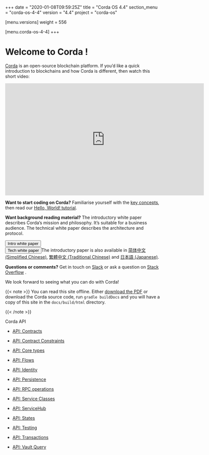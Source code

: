 +++
date = "2020-01-08T09:59:25Z"
title = "Corda OS 4.4"
section_menu = "corda-os-4-4"
version = "4.4"
project = "corda-os"

[menu.versions]
weight = 556

[menu.corda-os-4-4]
+++


# Welcome to Corda !

[Corda](https://www.corda.net/) is an open-source blockchain platform. If you’d like a quick introduction to blockchains and how Corda is different, then watch this short video:

<embed>
<iframe src="https://player.vimeo.com/video/205410473" width="640" height="360" frameborder="0" webkitallowfullscreen="true" mozallowfullscreen="true" allowfullscreen="true"></iframe>


</embed>

**Want to start coding on Corda?** Familiarise yourself with the [key concepts](key-concepts.md), then read
            our [Hello, World! tutorial](hello-world-introduction.md).

**Want background reading material?** The introductory white paper describes Corda’s mission and philosophy. It’s suitable for a business
            audience. The technical white paper describes the architecture and protocol.

<a href="_static/corda-introductory-whitepaper.pdf"><button class="button button2">Intro white paper</button></a>    
<a href="_static/corda-technical-whitepaper.pdf"><button class="button button2">Tech white paper</button></a>The introductory paper is also available in [简体中文 (Simplified Chinese)](_static/corda-introductory-whitepaper-zhs.pdf), [繁體中文 (Traditional Chinese)](_static/corda-introductory-whitepaper-zht.pdf) and [日本語 (Japanese)](_static/corda-introductory-whitepaper-jp.pdf).

**Questions or comments?** Get in touch on [Slack](https://slack.corda.net/) or ask a question on
            [Stack Overflow](https://stackoverflow.com/questions/tagged/corda) .

We look forward to seeing what you can do with Corda!


{{< note >}}
You can read this site offline. Either [download the PDF](_static/corda-developer-site.pdf) or download the Corda source code, run `gradle buildDocs` and you will have
                a copy of this site in the `docs/build/html` directory.

{{< /note >}}



Corda API
* [API: Contracts](api-contracts.md)

* [API: Contract Constraints](api-contract-constraints.md)

* [API: Core types](api-core-types.md)

* [API: Flows](api-flows.md)

* [API: Identity](api-identity.md)

* [API: Persistence](api-persistence.md)

* [API: RPC operations](api-rpc.md)

* [API: Service Classes](api-service-classes.md)

* [API: ServiceHub](api-service-hub.md)

* [API: States](api-states.md)

* [API: Testing](api-testing.md)

* [API: Transactions](api-transactions.md)

* [API: Vault Query](api-vault-query.md)




